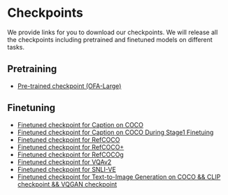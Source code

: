 # Checkpoints

We provide links for you to download our checkpoints. We will release all the checkpoints including pretrained and finetuned models on different tasks. 

## Pretraining
* <a href="https://ofa-beijing.oss-cn-beijing.aliyuncs.com/checkpoints/ofa_large.pt"> Pre-trained checkpoint (OFA-Large) </a>

## Finetuning

* <a href="https://ofa-beijing.oss-cn-beijing.aliyuncs.com/checkpoints/caption_large_best_clean.pt"> Finetuned checkpoint for Caption on COCO </a>
* <a href="https://ofa-beijing.oss-cn-beijing.aliyuncs.com/checkpoints/caption_stage1_best.pt"> Finetuned checkpoint for Caption on COCO During Stage1 Finetuing </a>
* <a href="https://ofa-beijing.oss-cn-beijing.aliyuncs.com/checkpoints/refcoco_large_best.pt"> Finetuned checkpoint for RefCOCO </a>
* <a href="https://ofa-beijing.oss-cn-beijing.aliyuncs.com/checkpoints/refcocoplus_large_best.pt"> Finetuned checkpoint for RefCOCO+ </a>
* <a href="https://ofa-beijing.oss-cn-beijing.aliyuncs.com/checkpoints/refcocog_large_best.pt"> Finetuned checkpoint for RefCOCOg </a>
* <a href="https://ofa-beijing.oss-cn-beijing.aliyuncs.com/checkpoints/vqa_large_best.pt"> Finetuned checkpoint for VQAv2 </a>
* <a href="https://ofa-beijing.oss-cn-beijing.aliyuncs.com/checkpoints/snli_ve_large_best.pt"> Finetuned checkpoint for SNLI-VE </a>
* <a href="https://ofa-beijing.oss-cn-beijing.aliyuncs.com/checkpoints/image_gen_large_best.zip"> Finetuned checkpoint for Text-to-Image Generation on COCO && CLIP checkpoint && VQGAN checkpoint </a>
